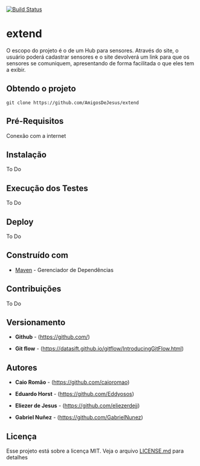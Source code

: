 [![Build Status](https://travis-ci.org/AmigosDeJesus/extend.svg?branch=master)](https://travis-ci.org/AmigosDeJesus/extend)
# extend

O escopo do projeto é o de um Hub para sensores.
Através do site, o usuário poderá cadastrar sensores e o site devolverá um link para que os sensores se comuniquem, apresentando de forma facilitada o que eles tem a exibir.

## Obtendo o projeto

`git clone https://github.com/AmigosDeJesus/extend`

## Pré-Requisitos

Conexão com a internet

## Instalação

To Do

## Execução dos Testes

To Do

## Deploy

To Do

## Construído com

* [Maven](https://maven.apache.org/) - Gerenciador de Dependências

## Contribuições

To Do

## Versionamento

* **Github** - (https://github.com/)

* **Git flow** - (https://datasift.github.io/gitflow/IntroducingGitFlow.html)

## Autores

* **Caio Romão** - (https://github.com/caioromao)

* **Eduardo Horst** - (https://github.com/Eddyosos)

* **Eliezer de Jesus** - (https://github.com/eliezerdejj)

* **Gabriel Nuñez** - (https://github.com/GabrielNunez)

## Licença

Esse projeto está sobre a licença MIT. Veja o arquivo [LICENSE.md](LICENSE.md) para detalhes

